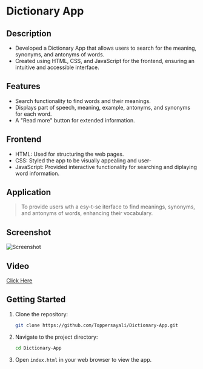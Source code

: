 # Dictionary App

## Description
- Developed a Dictionary App that allows users to search for the meaning, synonyms, and antonyms of words.
- Created using HTML, CSS, and JavaScript for the frontend, ensuring an intuitive and accessible interface.

## Features
- Search functionality to find words and their meanings.
- Displays part of speech, meaning, example, antonyms, and synonyms for each word.
- A "Read more" button for extended information.

## Frontend
- HTML: Used for structuring the web pages.
- CSS: Styled the app to be visually appealing and user-
- JavaScript: Provided interactive functionality for searching and diplaying word information.
## Application
> To provide users wth a esy-t-se iterface to find meanings, synonyms, and antonyms of words, enhancing their vocabulary.
## Screenshot 

![Screenshot](https://github.com/Toppersayali/Dictionary-App/IMG-20240801-WA0003.jpg)


## Video

[Click Here](link/to/video)

## Getting Started

1. Clone the repository:
    ```sh
    git clone https://github.com/Toppersayali/Dictionary-App.git
    ```

2. Navigate to the project directory:
    ```sh
    cd Dictionary-App
    ```

3. Open `index.html` in your web browser to view the app.


